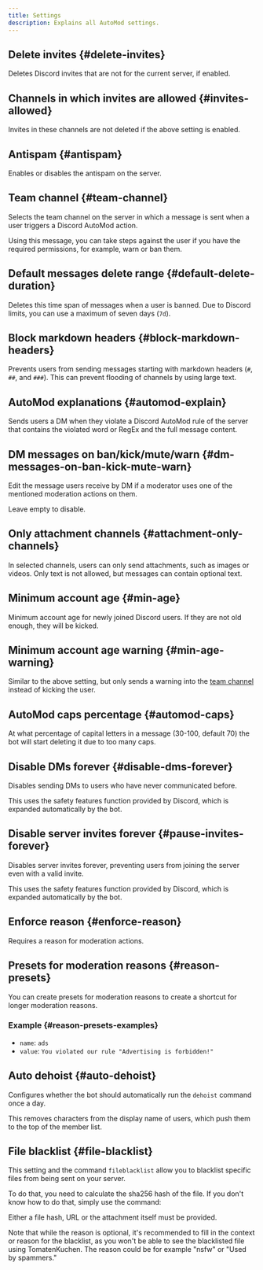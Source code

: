 ```yaml
---
title: Settings
description: Explains all AutoMod settings.
---
```


## Delete invites {#delete-invites}

Deletes Discord invites that are not for the current server, if enabled.

## Channels in which invites are allowed {#invites-allowed}

Invites in these channels are not deleted if the above setting is enabled.

## Antispam {#antispam}

Enables or disables the antispam on the server.

## Team channel {#team-channel}

Selects the team channel on the server in which a message is sent when a user triggers a Discord AutoMod action.

Using this message, you can take steps against the user if you have the required permissions, for example, warn or ban them.

## Default messages delete range {#default-delete-duration}

Deletes this time span of messages when a user is banned. Due to Discord limits, you can use a maximum of seven days (`7d`).

## Block markdown headers {#block-markdown-headers}

Prevents users from sending messages starting with markdown headers (`#`, `##`, and `###`). This can prevent flooding of channels by using large text.

## AutoMod explanations {#automod-explain}

Sends users a DM when they violate a Discord AutoMod rule of the server that contains the violated word or RegEx and the full message content.

## DM messages on ban/kick/mute/warn {#dm-messages-on-ban-kick-mute-warn}

Edit the message users receive by DM if a moderator uses one of the mentioned moderation actions on them.

Leave empty to disable.

## Only attachment channels {#attachment-only-channels}

In selected channels, users can only send attachments, such as images or videos. Only text is not allowed, but messages can contain optional text.

## Minimum account age {#min-age}

Minimum account age for newly joined Discord users. If they are not old enough, they will be kicked.

## Minimum account age warning {#min-age-warning}

Similar to the above setting, but only sends a warning into the [team channel](#team-channel) instead of kicking the user.

## AutoMod caps percentage {#automod-caps}

At what percentage of capital letters in a message (30-100, default 70) the bot will start deleting it due to too many caps.

## Disable DMs forever {#disable-dms-forever}

Disables sending DMs to users who have never communicated before.

This uses the safety features function provided by Discord, which is expanded automatically by the bot.

## Disable server invites forever {#pause-invites-forever}

Disables server invites forever, preventing users from joining the server even with a valid invite.

This uses the safety features function provided by Discord, which is expanded automatically by the bot.

## Enforce reason {#enforce-reason}

Requires a reason for moderation actions.

## Presets for moderation reasons {#reason-presets}

You can create presets for moderation reasons to create a shortcut for longer moderation reasons.

### Example {#reason-presets-examples}

- `name`: `ads`
- `value`: `You violated our rule "Advertising is forbidden!"`

<Command name="mute" slash="user:User reason:ads" message="<User> ads"></Command>

## Auto dehoist {#auto-dehoist}

Configures whether the bot should automatically run the `dehoist` command once a day.

This removes characters from the display name of users, which push them to the top of the member list.

## File blacklist {#file-blacklist}

This setting and the command `fileblacklist` allow you to blacklist specific files from being sent on your server.

To do that, you need to calculate the sha256 hash of the file. If you don't know how to do that, simply use the command:

<Command name="fileblacklist add" slash="[url:A file URL or sha256 hash to blacklist] [file:The file you want to blacklist] [reason:The blacklist reason]" message="<User> [<Reason>]"></Command>

Either a file hash, URL or the attachment itself must be provided.

Note that while the reason is optional, it's recommended to fill in the context or reason for the blacklist, as you won't be able to see the blacklisted file using TomatenKuchen.
The reason could be for example "nsfw" or "Used by spammers."

